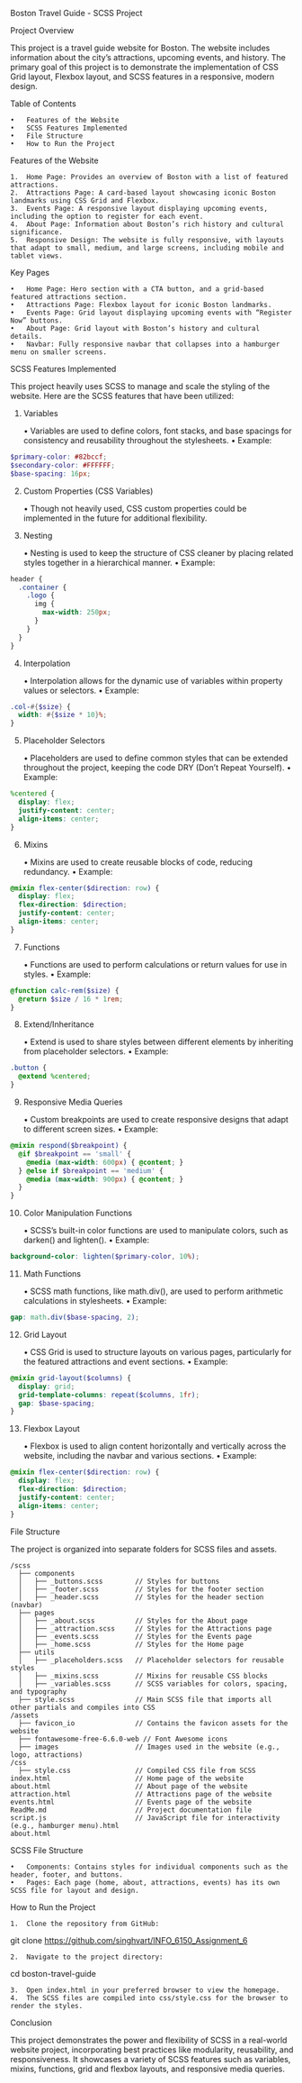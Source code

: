 Boston Travel Guide - SCSS Project

Project Overview

This project is a travel guide website for Boston. The website includes information about the city’s attractions, upcoming events, and history. The primary goal of this project is to demonstrate the implementation of CSS Grid layout, Flexbox layout, and SCSS features in a responsive, modern design.

Table of Contents

	•	Features of the Website
	•	SCSS Features Implemented
	•	File Structure
	•	How to Run the Project

Features of the Website

	1.	Home Page: Provides an overview of Boston with a list of featured attractions.
	2.	Attractions Page: A card-based layout showcasing iconic Boston landmarks using CSS Grid and Flexbox.
	3.	Events Page: A responsive layout displaying upcoming events, including the option to register for each event.
	4.	About Page: Information about Boston’s rich history and cultural significance.
	5.	Responsive Design: The website is fully responsive, with layouts that adapt to small, medium, and large screens, including mobile and tablet views.

Key Pages

	•	Home Page: Hero section with a CTA button, and a grid-based featured attractions section.
	•	Attractions Page: Flexbox layout for iconic Boston landmarks.
	•	Events Page: Grid layout displaying upcoming events with “Register Now” buttons.
	•	About Page: Grid layout with Boston’s history and cultural details.
	•	Navbar: Fully responsive navbar that collapses into a hamburger menu on smaller screens.

SCSS Features Implemented

This project heavily uses SCSS to manage and scale the styling of the website. Here are the SCSS features that have been utilized:

1. Variables

	•	Variables are used to define colors, font stacks, and base spacings for consistency and reusability throughout the stylesheets.
	•	Example:
```scss
$primary-color: #82bccf;
$secondary-color: #FFFFFF;
$base-spacing: 16px;
```


2. Custom Properties (CSS Variables)

	•	Though not heavily used, CSS custom properties could be implemented in the future for additional flexibility.

3. Nesting

	•	Nesting is used to keep the structure of CSS cleaner by placing related styles together in a hierarchical manner.
	•	Example:
```scss
header {
  .container {
    .logo {
      img {
        max-width: 250px;
      }
    }
  }
}
```


4. Interpolation

	•	Interpolation allows for the dynamic use of variables within property values or selectors.
	•	Example:
```scss
.col-#{$size} {
  width: #{$size * 10}%;
}

```

5. Placeholder Selectors

	•	Placeholders are used to define common styles that can be extended throughout the project, keeping the code DRY (Don’t Repeat Yourself).
	•	Example:
```scss
%centered {
  display: flex;
  justify-content: center;
  align-items: center;
}
```


6. Mixins

	•	Mixins are used to create reusable blocks of code, reducing redundancy.
	•	Example:
```scss
@mixin flex-center($direction: row) {
  display: flex;
  flex-direction: $direction;
  justify-content: center;
  align-items: center;
}
```


7. Functions

	•	Functions are used to perform calculations or return values for use in styles.
	•	Example:
```scss
@function calc-rem($size) {
  @return $size / 16 * 1rem;
}
```


8. Extend/Inheritance

	•	Extend is used to share styles between different elements by inheriting from placeholder selectors.
	•	Example:
```scss
.button {
  @extend %centered;
}
```


9. Responsive Media Queries

	•	Custom breakpoints are used to create responsive designs that adapt to different screen sizes.
	•	Example:
```scss
@mixin respond($breakpoint) {
  @if $breakpoint == 'small' {
    @media (max-width: 600px) { @content; }
  } @else if $breakpoint == 'medium' {
    @media (max-width: 900px) { @content; }
  }
}
```


10. Color Manipulation Functions

	•	SCSS’s built-in color functions are used to manipulate colors, such as darken() and lighten().
	•	Example:

```scss
background-color: lighten($primary-color, 10%);
```


11. Math Functions

	•	SCSS math functions, like math.div(), are used to perform arithmetic calculations in stylesheets.
	•	Example:
```scss
gap: math.div($base-spacing, 2);
```


12. Grid Layout

	•	CSS Grid is used to structure layouts on various pages, particularly for the featured attractions and event sections.
	•	Example:
```scss
@mixin grid-layout($columns) {
  display: grid;
  grid-template-columns: repeat($columns, 1fr);
  gap: $base-spacing;
}
```


13. Flexbox Layout

	•	Flexbox is used to align content horizontally and vertically across the website, including the navbar and various sections.
	•	Example:
```scss
@mixin flex-center($direction: row) {
  display: flex;
  flex-direction: $direction;
  justify-content: center;
  align-items: center;
}
```


File Structure

The project is organized into separate folders for SCSS files and assets.
```plaintext
/scss
  ├── components
  │   ├── _buttons.scss        // Styles for buttons
  │   ├── _footer.scss         // Styles for the footer section
  │   ├── _header.scss         // Styles for the header section (navbar)
  ├── pages
  │   ├── _about.scss          // Styles for the About page
  │   ├── _attraction.scss     // Styles for the Attractions page
  │   ├── _events.scss         // Styles for the Events page
  │   ├── _home.scss           // Styles for the Home page
  ├── utils
  │   ├── _placeholders.scss   // Placeholder selectors for reusable styles
  │   ├── _mixins.scss         // Mixins for reusable CSS blocks
  │   ├── _variables.scss      // SCSS variables for colors, spacing, and typography
  ├── style.scss               // Main SCSS file that imports all other partials and compiles into CSS
/assets
  ├── favicon_io               // Contains the favicon assets for the website
  ├── fontawesome-free-6.6.0-web // Font Awesome icons
  ├── images                   // Images used in the website (e.g., logo, attractions)
/css
  ├── style.css                // Compiled CSS file from SCSS
index.html                     // Home page of the website
about.html                     // About page of the website
attraction.html                // Attractions page of the website
events.html                    // Events page of the website
ReadMe.md                      // Project documentation file
script.js                      // JavaScript file for interactivity (e.g., hamburger menu).html
about.html
```
SCSS File Structure

	•	Components: Contains styles for individual components such as the header, footer, and buttons.
	•	Pages: Each page (home, about, attractions, events) has its own SCSS file for layout and design.

How to Run the Project

	1.	Clone the repository from GitHub:

git clone https://github.com/singhvart/INFO_6150_Assignment_6


	2.	Navigate to the project directory:

cd boston-travel-guide


	3.	Open index.html in your preferred browser to view the homepage.
	4.	The SCSS files are compiled into css/style.css for the browser to render the styles.

Conclusion

This project demonstrates the power and flexibility of SCSS in a real-world website project, incorporating best practices like modularity, reusability, and responsiveness. It showcases a variety of SCSS features such as variables, mixins, functions, grid and flexbox layouts, and responsive media queries.
